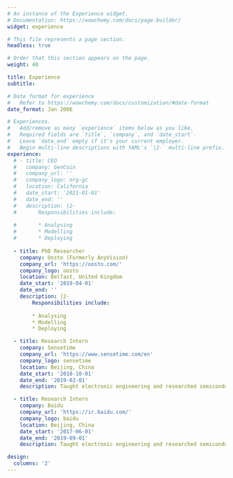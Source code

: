 ```yaml
---
# An instance of the Experience widget.
# Documentation: https://wowchemy.com/docs/page-builder/
widget: experience

# This file represents a page section.
headless: true

# Order that this section appears on the page.
weight: 40

title: Experience
subtitle:

# Date format for experience
#   Refer to https://wowchemy.com/docs/customization/#date-format
date_format: Jan 2006

# Experiences.
#   Add/remove as many `experience` items below as you like.
#   Required fields are `title`, `company`, and `date_start`.
#   Leave `date_end` empty if it's your current employer.
#   Begin multi-line descriptions with YAML's `|2-` multi-line prefix.
experience:
  # - title: CEO
  #   company: GenCoin
  #   company_url: ''
  #   company_logo: org-gc
  #   location: California
  #   date_start: '2021-01-01'
  #   date_end: ''
  #   description: |2-
  #       Responsibilities include:
        
  #       * Analysing
  #       * Modelling
  #       * Deploying
  
  - title: PhD Researcher
    company: Oosto (Formerly AnyVision)
    company_url: 'https://oosto.com/'
    company_logo: oosto
    location: Belfast, United Kingdom
    date_start: '2019-04-01'
    date_end: ''
    description: |2-
        Responsibilities include:
        
        * Analysing
        * Modelling
        * Deploying

  - title: Research Intern
    company: Sensetime
    company_url: 'https://www.sensetime.com/en'
    company_logo: sensetime
    location: Beijing, China
    date_start: '2018-10-01'
    date_end: '2019-02-01'
    description: Taught electronic engineering and researched semiconductor physics.

  - title: Research Intern
    company: Baidu
    company_url: 'https://ir.baidu.com/'
    company_logo: baidu
    location: Beijing, China
    date_start: '2017-06-01'
    date_end: '2019-09-01'
    description: Taught electronic engineering and researched semiconductor physics.

design:
  columns: '2'
---
```

